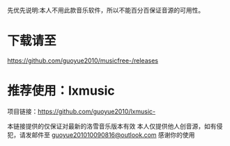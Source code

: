 先优先说明:本人不用此款音乐软件，所以不能百分百保证音源的可用性。

# 下载请至

https://github.com/guoyue2010/musicfree-/releases

# 推荐使用：lxmusic

项目链接：https://github.com/guoyue2010/lxmusic-


本链接提供的仅保证对最新的洛雪音乐版本有效 本人仅提供他人创音源，如有侵犯，请发邮件至 guoyue201010090816@outlook.com 感谢你的使用